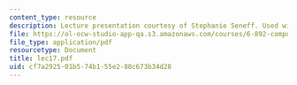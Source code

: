 ```yaml
---
content_type: resource
description: Lecture presentation courtesy of Stephanie Seneff. Used with permission.
file: https://ol-ocw-studio-app-qa.s3.amazonaws.com/courses/6-892-computational-models-of-discourse-spring-2004/cf7a292501b574b155e288c673b34d28_lec17.pdf
file_type: application/pdf
resourcetype: Document
title: lec17.pdf
uid: cf7a2925-01b5-74b1-55e2-88c673b34d28
---
```

